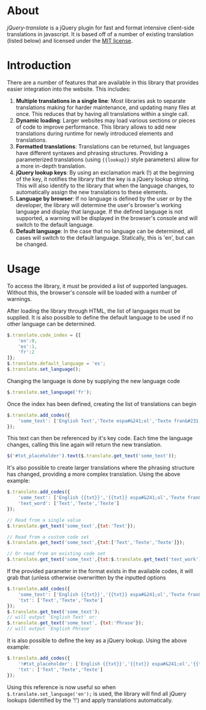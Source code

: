 # About
*jQuery-translate* is a jQuery plugin for fast and format intensive client-side translations in javascript. It is based off of a number of existing translation (listed below) and licensed under the [MIT license](http://www.opensource.org/licenses/mit-license.php).

# Introduction
There are a number of features that are available in this library that provides easier integration into the website. This includes:

1. **Multiple translations in a single line**: Most libraries ask to separate translations making for harder maintenance, and updating many files at once. This reduces that by having all translations within a single call.
1. **Dynamic loading**: Larger websites may load various sections or pieces of code to improve performance. This library allows to add new translations during runtime for newly introduced elements and translations.
1. **Formatted translations**: Translations can be returned, but languages have different syntaxes and phrasing structures. Providing a parameterized translations (using `{{lookup}}` style parameters) allow for a more in-depth translation.
1. **jQuery lookup keys**: By using an exclamation mark (!) at the beginning of the key, it notifies the library that the key is a jQuery lookup string. This will also identify to the library that when the language changes, to automatically assign the new translations to these elements.
1. **Language by browser**: If no language is defined by the user or by the developer, the library will determine the user's browser's working language and display that language. If the defined language is not supported, a warning will be displayed in the browser's console and will switch to the default language.
1. **Default language**: In the case that no language can be determined, all cases will switch to the default language. Statically, this is 'en', but can be changed.

# Usage
To access the library, it must be provided a list of supported languages. Without this, the browser's console will be loaded with a number of warnings.

After loading the library through HTML, the list of languages must be supplied. It is also possible to define the default language to be used if no other language can be determined.

```javascript
$.translate.code_index = {[
    'en':0,
    'es':1,
    'fr':2
]};
$.translate.default_language = 'es';
$.translate.set_language();
```

Changing the language is done by supplying the new language code

```javascript
$.translate.set_language('fr');
```

Once the index has been defined, creating the list of translations can begin

```javascript
$.translate.add_codes({
    'some_text': ['English Text','Texte espa#&241;ol','Texte fran&#231;ais']
});
```

This text can then be referenced by it's key code. Each time the language changes, calling this line again will return the new translation.

```javascript
$('#txt_placeholder').text($.translate.get_text('some_text'));
```

It's also possible to create larger translations where the phrasing structure has changed, providing a more complex translation. Using the above example:

```javascript
$.translate.add_codes({
    'some_text': ['English {{txt}}','{{txt}} espa#&241;ol','Texte fran&#231;ais'],
    'text_word': ['Text','Texte','Texte']
});

// Read from a single value
$.translate.get_text('some_text',{txt:'Text'});

// Read from a custom code set
$.translate.get_text('some_text',{txt:['Text','Texte','Texte']});

// Or read from an existing code set
$.translate.get_text('some_text',{txt:$.translate.get_text('text_work')});
```

If the provided parameter in the format exists in the available codes, it will grab that (unless otherwise overwritten by the inputted options

```javascript
$.translate.add_codes({
    'some_text': ['English {{txt}}','{{txt}} espa#&241;ol','Texte fran&#231;ais'],
    'txt': ['Text','Texte','Texte']
});
$.translate.get_text('some_text');
// will output 'English Text' or:
$.translate.get_text('some_text', {txt:'Phrase'});
// will output 'English Phrase'
```

It is also possible to define the key as a jQuery lookup. Using the above example:

```javascript
$.translate.add_codes({
    '!#txt_placeholder': ['English {{txt}}','{{txt}} espa#&241;ol','{{txt}} fran&#231;ais'],
    'txt': ['Text','Texte','Texte']
});
```

Using this reference is now useful so when `$.translate.set_language('en');` is used, the library will find all jQuery lookups (identified by the '!') and apply translations automatically.


